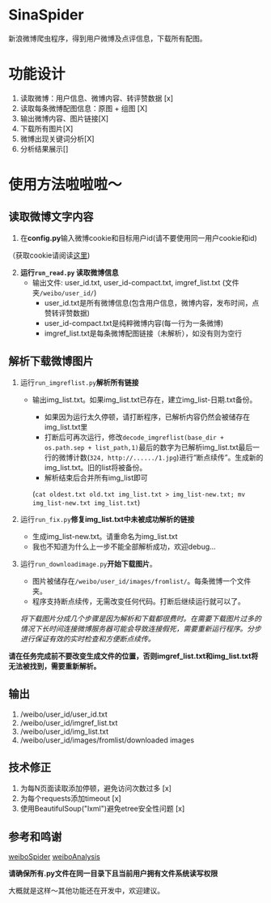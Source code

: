 # SinaSpider
新浪微博爬虫程序，得到用户微博及点评信息，下载所有配图。

# 功能设计
1. 读取微博：用户信息、微博内容、转评赞数据 [x]
2. 读取每条微博配图信息：原图 + 组图 [X]
3. 输出微博内容、图片链接[X]
4. 下载所有图片[X]
5. 微博出现关键词分析[X]
6. 分析结果展示[]

# 使用方法啦啦啦～
## 读取微博文字内容
1. 在**config.py**输入微博cookie和目标用户id(请不要使用同一用户cookie和id)

（获取cookie请阅读[这里](https://github.com/knightReigh/weiboSpider-1))

2. **运行`run_read.py` 读取微博信息**
    + 输出文件: user_id.txt, user_id-compact.txt, imgref_list.txt (文件夹`/weibo/user_id/`)
        + user_id.txt是所有微博信息(包含用户信息，微博内容，发布时间，点赞转评赞数据)
        + user_id-compact.txt是纯粹微博内容(每一行为一条微博)
        + imgref_list.txt是每条微博配图链接（未解析），如没有则为空行

## 解析下载微博图片
1. 运行`run_imgreflist.py`**解析所有链接**
    + 输出img_list.txt。如果img_list.txt已存在，建立img_list-日期.txt备份。
        + 如果因为运行太久停顿，请打断程序，已解析内容仍然会被储存在img_list.txt里
        + 打断后可再次运行，修改`decode_imgreflist(base_dir + os.path.sep + list_path,1)`最后的数字为已解析img_list.txt最后一行的微博计数(`324, http://....../1.jpg`)进行“断点续传”。生成新的img_list.txt。旧的list将被备份。
        + 解析结束后合并所有img_list即可 

        (`cat oldest.txt old.txt img_list.txt > img_list-new.txt; mv img_list-new.txt img_list.txt`)

2. 运行`run_fix.py`**修复img_list.txt中未被成功解析的链接**
    + 生成img_list-new.txt。请重命名为img_list.txt
    + 我也不知道为什么上一步不能全部解析成功，欢迎debug...

3. 运行`run_downloadimage.py`**开始下载图片**。
    + 图片被储存在`/weibo/user_id/images/fromlist/`。每条微博一个文件夹。
    + 程序支持断点续传，无需改变任何代码。打断后继续运行就可以了。
    
    *将下载图片分成几个步骤是因为解析和下载都很费时。在需要下载图片过多的情况下长时间连接微博服务器可能会导致连接假死，需要重新运行程序。分步进行保证有效的实时检查和方便断点续传。*

**请在任务完成前不要改变生成文件的位置，否则imgref_list.txt和img_list.txt将无法被找到，需要重新解析。**

## 输出
1. /weibo/user_id/user_id.txt
2. /weibo/user_id/imgref_list.txt
3. /weibo/user_id/img_list.txt
4. /weibo/user_id/images/fromlist/downloaded images 

## 技术修正
1. 为每N页面读取添加停顿，避免访问次数过多 [x]
2. 为每个requests添加timeout [x]
3. 使用BeautifulSoup("lxml")避免etree安全性问题 [x]

## 参考和鸣谢
[weiboSpider](https://github.com/knightReigh/weiboSpider-1)
[weiboAnalysis](https://github.com/dingmyu/weibo_analysis)

**请确保所有.py文件在同一目录下且当前用户拥有文件系统读写权限**


大概就是这样～其他功能还在开发中，欢迎建议。
